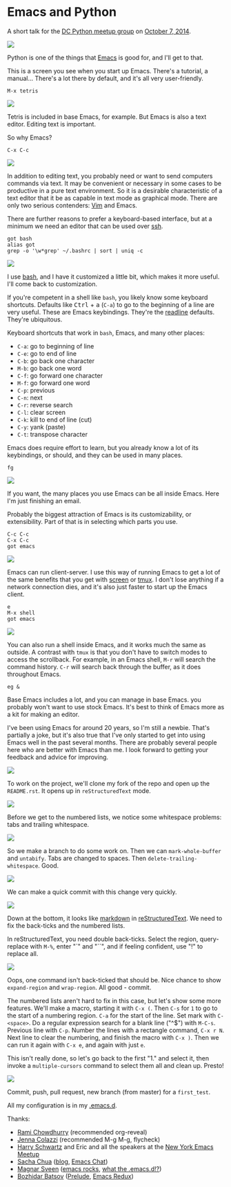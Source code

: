 # Emacs and Python


A short talk for the [DC Python meetup group][] on [October 7, 2014][].

[DC Python meetup group]: http://www.meetup.com/DCPython/
[October 7, 2014]: http://www.meetup.com/DCPython/events/208969552/


![](screenshots/emacs_startup_screen.png)

Python is one of the things that [Emacs][] is good for, and I'll get
to that.

This is a screen you see when you start up Emacs. There's a tutorial,
a manual... There's a lot there by default, and it's all very
user-friendly.

[Emacs]: http://www.gnu.org/software/emacs/


    M-x tetris

![](screenshots/emacs_tetris.png)

Tetris is included in base Emacs, for example. But Emacs is also a
text editor. Editing text is important.

So why Emacs?


    C-x C-c

![](screenshots/blank_terminal.png)

In addition to editing text, you probably need or want to send
computers commands via text. It may be convenient or necessary in some
cases to be productive in a pure text environment. So it is a
desirable characteristic of a text editor that it be as capable in
text mode as graphical mode. There are only two serious contenders:
[Vim][] and Emacs.

[Vim]: http://www.vim.org/

There are further reasons to prefer a keyboard-based interface, but at
a minimum we need an editor that can be used over [ssh][].

[ssh]: http://en.wikipedia.org/wiki/Secure_Shell


    got bash
    alias got
    grep -o '\w*grep' ~/.bashrc | sort | uniq -c

![](screenshots/bash_intro.png)

I use [bash][], and I have it customized a little bit, which makes it
more useful. I'll come back to customization.

[bash]: http://www.gnu.org/software/bash/

If you're competent in a shell like `bash`, you likely know some
keyboard shortcuts. Defaults like <kbd>Ctrl</kbd> + <kbd>a</kbd>
(`C-a`) to go to the beginning of a line are very useful. These are
Emacs keybindings. They're the [readline][] defaults. They're
ubiquitous.

[readline]: http://cnswww.cns.cwru.edu/php/chet/readline/rltop.html

Keyboard shortcuts that work in `bash`, Emacs, and many other places:

 * `C-a`: go to beginning of line
 * `C-e`: go to end of line
 * `C-b`: go back one character
 * `M-b`: go back one word
 * `C-f`: go forward one character
 * `M-f`: go forward one word
 * `C-p`: previous
 * `C-n`: next
 * `C-r`: reverse search
 * `C-l`: clear screen
 * `C-k`: kill to end of line (cut)
 * `C-y`: yank (paste)
 * `C-t`: transpose character

Emacs does require effort to learn, but you already know a lot of its
keybindings, or should, and they can be used in many places.


    fg

![](screenshots/emacs_email.png)

If you want, the many places you use Emacs can be all inside Emacs.
Here I'm just finishing an email.

Probably the biggest attraction of Emacs is its customizability, or
extensibility. Part of that is in selecting which parts you use.


    C-c C-c
    C-x C-c
    got emacs

![](screenshots/emacs_daemon.png)

Emacs can run client-server. I use this way of running Emacs to get a
lot of the same benefits that you get with [screen][] or [tmux][]. I
don't lose anything if a network connection dies, and it's also just
faster to start up the Emacs client.

[screen]: http://www.gnu.org/software/screen/
[tmux]: http://tmux.sourceforge.net/


    e
    M-x shell
    got emacs

![](screenshots/emacs_shell.png)

You can also run a shell inside Emacs, and it works much the same as
outside. A contrast with `tmux` is that you don't have to switch modes
to access the scrollback. For example, in an Emacs shell, `M-r` will
search the command history. `C-r` will search back through the buffer,
as it does throughout Emacs.


    eg &


Base Emacs includes a lot, and you can manage in base Emacs. you
probably won't want to use stock Emacs. It's best to think of Emacs
more as a kit for making an editor.

I've been using Emacs for around 20 years, so I'm still a newbie.
That's partially a joke, but it's also true that I've only started to
get into using Emacs well in the past several months. There are
probably several people here who are better with Emacs than me. I look
forward to getting your feedback and advice for improving.


![](screenshots/clone_django.png)

To work on the project, we'll clone my fork of the repo and open up the `README.rst`. It opens up in `reStructuredText` mode.

![](screenshots/whitespace_problems.png)

Before we get to the numbered lists, we notice some whitespace problems: tabs and trailing whitespace.

![](screenshots/make_branch.png)

So we make a branch to do some work on. Then we can `mark-whole-buffer` and `untabify`. Tabs are changed to spaces. Then `delete-trailing-whitespace`. Good.

![](screenshots/whitespace_fixed.png)

We can make a quick commit with this change very quickly.

![](screenshots/markdown_in_rst.png)

Down at the bottom, it looks like [markdown](http://daringfireball.net/projects/markdown/) in [reStructuredText](http://docutils.sourceforge.net/rst.html). We need to fix the back-ticks and the numbered lists.

In reStructuredText, you need double back-ticks. Select the region, query-replace with `M-%`, enter "\`" and "\`\`", and if feeling confident, use "!" to replace all.

![](screenshots/backticks_fixed.png)

Oops, one command isn't back-ticked that should be. Nice chance to show `expand-region` and `wrap-region`. All good - commit.

The numbered lists aren't hard to fix in this case, but let's show some more features. We'll make a macro, starting it with `C-x (`. Then `C-s` for `1` to go to the start of a numbering region. `C-a` for the start of the line. Set mark with `C-<space>`. Do a regular expression search for a blank line ("^$") with `M-C-s`. Previous line with `C-p`. Number the lines with a rectangle command, `C-x r N`. Next line to clear the numbering, and finish the macro with `C-x )`. Then we can run it again with `C-x e`, and again with just `e`.

This isn't really done, so let's go back to the first "1." and select it, then invoke a `multiple-cursors` command to select them all and clean up. Presto!

![](screenshots/nice_rst.png)

Commit, push, pull request, new branch (from master) for a `first_test`.

All my configuration is in my [.emacs.d](https://github.com/ajschumacher/.emacs.d).

Thanks:

 * [Rami Chowdhurry](https://twitter.com/necaris) (recommended org-reveal)
 * [Jenna Colazzi](https://twitter.com/jayaresee87) (recommended M-g M-g, flycheck)
 * [Harry Schwartz](http://harryrschwartz.com/) and Eric and all the speakers at the [New York Emacs Meetup](http://emacsnyc.org/)
 * [Sacha Chua](https://twitter.com/sachac) ([blog](http://sachachua.com/), [Emacs Chat](http://sachachua.com/blog/category/podcast/emacs-chat-podcast/))
 * [Magnar Sveen](https://twitter.com/magnars) ([emacs rocks](http://emacsrocks.com/), [what the .emacs.d!?](http://whattheemacsd.com/))
 * [Bozhidar Batsov](https://twitter.com/bbatsov) ([Prelude](https://github.com/bbatsov/prelude), [Emacs Redux](http://emacsredux.com/))
